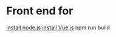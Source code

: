 # Front end for 

[install node.js](https://nodejs.org/en/learn/getting-started/how-to-install-nodejs)
[install Vue.js](https://vuejs.org/guide/quick-start)
npm run build
